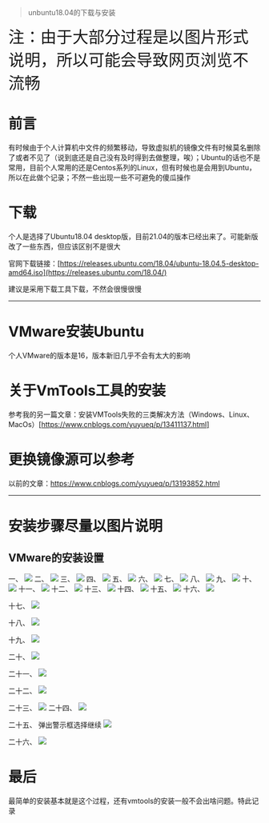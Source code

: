 
> unbuntu18.04的下载与安装



<font size=6>注：由于大部分过程是以图片形式说明，所以可能会导致网页浏览不流畅</font>

# 前言

有时候由于个人计算机中文件的频繁移动，导致虚拟机的镜像文件有时候莫名删除了或者不见了（说到底还是自己没有及时得到去做整理，唉）；Ubuntu的话也不是常用，目前个人常用的还是Centos系列的Linux，但有时候也是会用到Ubuntu，所以在此做个记录；不然一些出现一些不可避免的傻瓜操作

# 下载

个人是选择了Ubuntu18.04 desktop版，目前21.04的版本已经出来了。可能新版改了一些东西，但应该区别不是很大

官网下载链接：[https://releases.ubuntu.com/18.04/ubuntu-18.04.5-desktop-amd64.iso](https://releases.ubuntu.com/18.04/)

建议是采用下载工具下载，不然会很慢很慢

------

# VMware安装Ubuntu

个人VMware的版本是16，版本新旧几乎不会有太大的影响

# 关于VmTools工具的安装

参考我的另一篇文章：安装VMTools失败的三类解决方法（Windows、Linux、MacOs）[https://www.cnblogs.com/yuyueq/p/13411137.html]

# 更换镜像源可以参考

以前的文章：https://www.cnblogs.com/yuyueq/p/13193852.html


---

# 安装步骤尽量以图片说明

## VMware的安装设置

一、
![](https://unleashed.oss-cn-beijing.aliyuncs.com/picgo/2031154-20210615225221739-392202472.png)
二、
![](https://unleashed.oss-cn-beijing.aliyuncs.com/picgo/2031154-20210615225229869-1040303041.png)
三、
![](https://unleashed.oss-cn-beijing.aliyuncs.com/picgo/2031154-20210615225312494-315309124.png)
四、
![](https://unleashed.oss-cn-beijing.aliyuncs.com/picgo/2031154-20210615225320903-1457689727.png)
五、
![](https://unleashed.oss-cn-beijing.aliyuncs.com/picgo/2031154-20210615225328503-2057096050.png)
六、
![](https://unleashed.oss-cn-beijing.aliyuncs.com/picgo/2031154-20210615225413168-1136596255.png)
七、
![](https://unleashed.oss-cn-beijing.aliyuncs.com/picgo/2031154-20210615225420302-1241072182.png)
八、
![](https://unleashed.oss-cn-beijing.aliyuncs.com/picgo/2031154-20210615225430047-1446989778.png)
九、
![](https://unleashed.oss-cn-beijing.aliyuncs.com/picgo/2031154-20210615225435594-994875295.png)
十、
![](https://unleashed.oss-cn-beijing.aliyuncs.com/picgo/2031154-20210615225703483-1141056651.png)
十一、
![](https://unleashed.oss-cn-beijing.aliyuncs.com/picgo/2031154-20210615225712775-1676893859.png)
十二、
![](https://unleashed.oss-cn-beijing.aliyuncs.com/picgo/2031154-20210615225724082-98588657.png)
十三、
![](https://unleashed.oss-cn-beijing.aliyuncs.com/picgo/2031154-20210615225738545-739859112.png)
十四、
![](https://unleashed.oss-cn-beijing.aliyuncs.com/picgo/2031154-20210615225748555-1177314252.png)
十五、
![](https://unleashed.oss-cn-beijing.aliyuncs.com/picgo/2031154-20210615225759377-911109181.png)
十六、
![](https://unleashed.oss-cn-beijing.aliyuncs.com/picgo/2031154-20210615230119666-283609178.png)


十七、
![](https://unleashed.oss-cn-beijing.aliyuncs.com/picgo/2031154-20210615230126514-815068334.png)


十八、
![](https://unleashed.oss-cn-beijing.aliyuncs.com/picgo/2031154-20210615230132982-1295068400.png)


十九、
![](https://unleashed.oss-cn-beijing.aliyuncs.com/picgo/2031154-20210615230139795-1190956844.png)


二十、
![](https://unleashed.oss-cn-beijing.aliyuncs.com/picgo/2031154-20210615230144910-89011717.png)


二十一、
![](https://unleashed.oss-cn-beijing.aliyuncs.com/picgo/2031154-20210615230151101-1975760387.png)


二十二、
![](https://unleashed.oss-cn-beijing.aliyuncs.com/picgo/2031154-20210615230159882-764711613.png)


二十三、
![](https://unleashed.oss-cn-beijing.aliyuncs.com/picgo/2031154-20210615230205916-1813187329.png)
二十四、
![](https://unleashed.oss-cn-beijing.aliyuncs.com/picgo/2031154-20210615230226522-1542896624.png)


二十五、
弹出警示框选择继续
![](https://unleashed.oss-cn-beijing.aliyuncs.com/picgo/2031154-20210615230232383-56194567.png)


二十六、
![](https://unleashed.oss-cn-beijing.aliyuncs.com/picgo/2031154-20210615230237542-646471421.png)

# 最后

最简单的安装基本就是这个过程，还有vmtools的安装一般不会出啥问题。特此记录